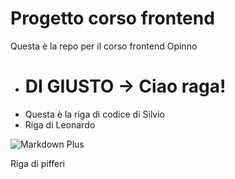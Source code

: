 # Progetto corso frontend 

Questa è la repo per il corso frontend Opinno 

- # **DI GIUSTO -> Ciao raga!**
- Questa è la riga di codice di Silvio
- Riga di Leonardo


![Markdown Plus](https://www.villaggionatura.com/shop/modules/ph_simpleblog/covers/28.jpg)



Riga di pifferi
